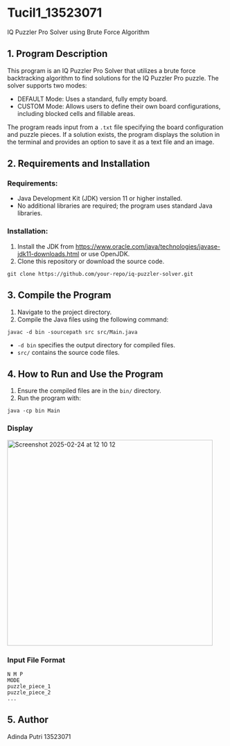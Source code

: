 # Tucil1_13523071
IQ Puzzler Pro Solver using Brute Force Algorithm

## 1. Program Description
This program is an IQ Puzzler Pro Solver that utilizes a brute force backtracking algorithm to find solutions for the IQ Puzzler Pro puzzle. The solver supports two modes:
- DEFAULT Mode: Uses a standard, fully empty board.
- CUSTOM Mode: Allows users to define their own board configurations, including blocked cells and fillable areas.

The program reads input from a `.txt` file specifying the board configuration and puzzle pieces. If a solution exists, the program displays the solution in the terminal and provides an option to save it as a text file and an image.

## 2. Requirements and Installation
### Requirements:
- Java Development Kit (JDK) version 11 or higher installed.
- No additional libraries are required; the program uses standard Java libraries.

### Installation:
1. Install the JDK from https://www.oracle.com/java/technologies/javase-jdk11-downloads.html or use OpenJDK.
2. Clone this repository or download the source code.

```
git clone https://github.com/your-repo/iq-puzzler-solver.git
```

## 3. Compile the Program
1. Navigate to the project directory.
2. Compile the Java files using the following command:

```
javac -d bin -sourcepath src src/Main.java
```

- `-d bin` specifies the output directory for compiled files.
- `src/` contains the source code files.

## 4. How to Run and Use the Program
1. Ensure the compiled files are in the `bin/` directory.
2. Run the program with:

```
java -cp bin Main
```

### Display
<img width="474" alt="Screenshot 2025-02-24 at 12 10 12" src="https://github.com/user-attachments/assets/b2f07ece-9db3-428b-b25d-0f59e0d83469" />

### Input File Format

```
N M P
MODE
puzzle_piece_1
puzzle_piece_2
...
```

## 5. Author
Adinda Putri
13523071

